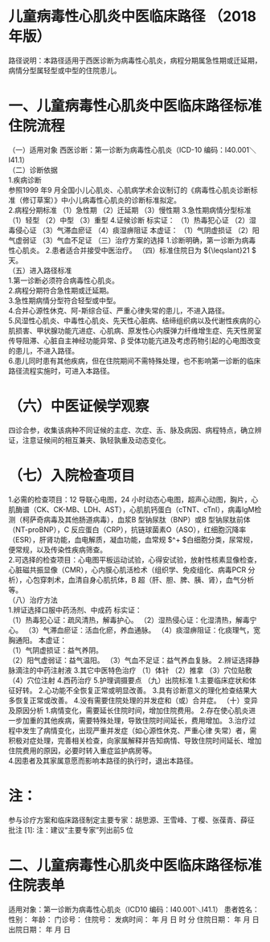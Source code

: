 # 儿童病毒性心肌炎中医临床路径 （2018 年版）  
路径说明：本路径适用于西医诊断为病毒性心肌炎，病程分期属急性期或迁延期，病情分型属轻型或中型的住院患儿。  
# 一、儿童病毒性心肌炎中医临床路径标准住院流程  
（一）适用对象 西医诊断：第一诊断为病毒性心肌炎（ICD-10 编码：I40.001＼I41.1）  
（二）诊断依据  
1.疾病诊断  
参照1999 年9 月全国小儿心肌炎、心肌病学术会议制订的《病毒性心肌炎诊断标准（修订草案）》中小儿病毒性心肌炎的诊断标准拟定。  
2.病程分期标准 （1）急性期 （2）迁延期 （3）慢性期 3.急性期病情分型标准 （1）轻型 （2）中型 （3）重型 4.证候诊断  标实证： （1）热毒犯心证 （2）湿毒侵心证 （3）气滞血瘀证 （4）痰湿痹阻证 本虚证： （1）气阴虚损证 （2）阳气虚弱证 （3）气血不足证 （三）治疗方案的选择 1.诊断明确，第一诊断为病毒性心肌炎。 2.患者适合并接受中医治疗。 （四）标准住院日为 ${\leqslant}21 $ 天。  
（五）进入路径标准  
1.第一诊断必须符合病毒性心肌炎。  
2.病程分期符合急性期或迁延期。  
3.急性期病情分型符合轻型或中型。  
4.合并心源性休克、阿-斯综合征、严重心律失常的患儿，不进入路径。  
5.风湿性心肌炎、中毒性心肌炎、先天性心脏病、结缔组织病以及代谢性疾病的心肌损害、甲状腺功能亢进症、心肌病、原发性心内膜弹力纤维增生症、先天性房室传导阻滞、心脏自主神经功能异常、β 受体功能亢进及考虑药物引起的心电图改变的患儿，不进入路径。  
6.患儿同时患有其他疾病，但在住院期间不需特殊处理，也不影响第一诊断的临床路径流程实施时，可进入本路径。  
# （六）中医证候学观察  
四诊合参，收集该病种不同证候的主症、次症、舌、脉及病因、病程特点，确立辨证，注意证候间的相互兼夹、孰轻孰重及动态变化。  
# （七）入院检查项目  
1.必需的检查项目：12 导联心电图，24 小时动态心电图，超声心动图，胸片，心肌酶谱（CK、CK-MB、LDH、AST），心肌肌钙蛋白（cTNT、cTnI），病毒IgM检测（柯萨奇病毒及其他肠道病毒），血浆B 型钠尿肽（BNP）或B 型钠尿肽前体（NT-proBNP），C 反应蛋白（CRP），抗链球菌素O（ASO），红细胞沉降率（ESR），肝肾功能，血电解质，凝血功能，血常规 $^+ $白细胞分类，尿常规，便常规，以及传染性疾病筛查。  
2.可选择的检查项目：心电图平板运动试验，心得安试验，放射性核素显像检查，心脏磁共振显像（CMR），心内膜心肌活检术（组织学、免疫组化、病毒PCR 分析），心包穿刺术，血清自身心肌抗体，B 超（肝、胆、脾、胰、肾），血气分析等。  
（八）治疗方法  
1.辨证选择口服中药汤剂、中成药 标实证：  
（1）热毒犯心证：疏风清热，解毒护心。 （2）湿热侵心证：化湿清热，解毒宁心。 （3）气滞血瘀证：活血化瘀，养血通脉。  （4）痰湿痹阻证：化痰理气，宽胸通阳。 本虚证：  
（1）气阴虚损证：益气养阴。  
（2）阳气虚弱证：益气温阳。 （3）气血不足证：益气养血复脉。 2.辨证选择静脉滴注的中药注射液  3.其它中医特色治疗 （1）体针 （2）推拿 （3）穴位贴敷  （4）穴位注射  4.西药治疗  5.护理调摄要点 （九）出院标准 1.主要临床症状和体征好转。 2.心功能不全恢复正常或明显改善。  3.具有诊断意义的理化检查结果大多恢复正常或改善。 4.没有需要住院处理的并发症和（或）合并症。 （十）变异及原因分析 1.病情变化，需要延长住院时间，增加住院费用。 2.存在使心肌炎进一步加重的其他疾病，需要特殊处理，导致住院时间延长，费用增加。 3.治疗过程中发生了病情变化，出现严重并发症（如心源性休克、严重心律 失常）者，需积极对症处理，完善相关检查，向家属解释并告知病情、导致住院时间延长、增加住院费用的原因，必要时转入重症监护病房等。  
4.因患者及其家属意愿而影响本路径的执行时，退出本路径。  
# 注：  
参与诊疗方案和临床路径制定主要专家：胡思源、王雪峰、丁樱、张葆青、薛征  
批注 [1]: 注：建议“主要专家”列出前5 位  
# 二、儿童病毒性心肌炎中医临床路径标准住院表单  
适用对象：第一诊断为病毒性心肌炎（ICD10 编码：I40.001＼I41.1） 患者姓名：          性别：    年龄：    门诊号：         住院号：            发病时间：   年  月  日  时  分  住院日期：   年  月  日 出院日期：   年  月   日  